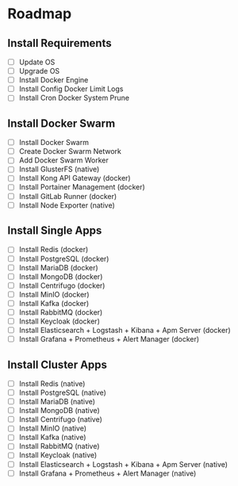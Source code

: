# Roadmap

## Install Requirements

- [ ] Update OS
- [ ] Upgrade OS
- [ ] Install Docker Engine
- [ ] Install Config Docker Limit Logs
- [ ] Install Cron Docker System Prune

## Install Docker Swarm

- [ ] Install Docker Swarm
- [ ] Create Docker Swarm Network
- [ ] Add Docker Swarm Worker
- [ ] Install GlusterFS (native)
- [ ] Install Kong API Gateway (docker)
- [ ] Install Portainer Management (docker)
- [ ] Install GitLab Runner (docker)
- [ ] Install Node Exporter (native)

## Install Single Apps

- [ ] Install Redis (docker)
- [ ] Install PostgreSQL (docker)
- [ ] Install MariaDB (docker)
- [ ] Install MongoDB (docker)
- [ ] Install Centrifugo (docker)
- [ ] Install MinIO (docker)
- [ ] Install Kafka (docker)
- [ ] Install RabbitMQ (docker)
- [ ] Install Keycloak (docker)
- [ ] Install Elasticsearch + Logstash + Kibana + Apm Server (docker)
- [ ] Install Grafana + Prometheus + Alert Manager (docker)

## Install Cluster Apps

- [ ] Install Redis (native)
- [ ] Install PostgreSQL (native)
- [ ] Install MariaDB (native)
- [ ] Install MongoDB (native)
- [ ] Install Centrifugo (native)
- [ ] Install MinIO (native)
- [ ] Install Kafka (native)
- [ ] Install RabbitMQ (native)
- [ ] Install Keycloak (native)
- [ ] Install Elasticsearch + Logstash + Kibana + Apm Server (native)
- [ ] Install Grafana + Prometheus + Alert Manager (native)